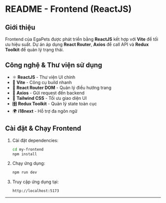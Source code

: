 # README - Frontend (ReactJS)

## Giới thiệu

Frontend của EgaPets được phát triển bằng **ReactJS** kết hợp với **Vite** để tối ưu hiệu suất. Dự án áp dụng **React Router**, **Axios** để call API và **Redux Toolkit** để quản lý trạng thái.

## Công nghệ & Thư viện sử dụng

- ⚛️ **ReactJS** - Thư viện UI chính
- 🚀 **Vite** - Công cụ build nhanh
- 🔄 **React Router DOM** - Quản lý điều hướng trang
- 📡 **Axios** - Gửi request đến backend
- 🎨 **Tailwind CSS** - Tối ưu giao diện UI
- 🎛 **Redux Toolkit** - Quản lý state toàn cục
- 🌍 **i18next** - Hỗ trợ đa ngôn ngữ

## Cài đặt & Chạy Frontend

1. Cài đặt dependencies:
   ```sh
   cd my-frontend
   npm install
   ```
2. Chạy ứng dụng:
   ```sh
   npm run dev
   ```
3. Truy cập ứng dụng tại:
   ```
   http://localhost:5173
   ```

---
